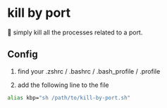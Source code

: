 # kill by port

🔪 simply kill all the processes related to a port.

## Config

1. find your .zshrc / .bashrc / .bash_profile / .profile

2. add the following line to the file

```bash
alias kbp="sh /path/to/kill-by-port.sh"
```